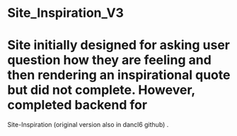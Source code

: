 # Site_Inspiration_V3

# Site initially designed for asking user question how they are feeling and then rendering an inspirational quote but did not complete.  However, completed backend for 
Site-Inspiration (original version also in dancl6 github) .

